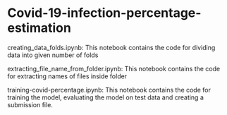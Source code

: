 # Covid-19-infection-percentage-estimation

creating_data_folds.ipynb:  This notebook contains the code for dividing data into given number of folds

extracting_file_name_from_folder.ipynb: This notebook contains the code for extracting  names of files inside folder

training-covid-percentage.ipynb:  This notebook contains the code for training the model, evaluating the model on test data and creating a submission file.

